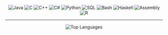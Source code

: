 <div align="center">

<!-- Título Programming Languages -->
<div align="center">

<p>
  <img alt="Java" src="https://img.shields.io/badge/Java-ED8B00?style=for-the-badge&logo=java&logoColor=white" />
  <img alt="C" src="https://img.shields.io/badge/C-00599C?style=for-the-badge&logo=c&logoColor=white" />
  <img alt="C++" src="https://img.shields.io/badge/C%2B%2B-%2300599C?style=for-the-badge&logo=cplusplus&logoColor=white" />
  <img alt="C#" src="https://img.shields.io/badge/C%23-239120?style=for-the-badge&logo=c-sharp&logoColor=white" />
  <img alt="Python" src="https://img.shields.io/badge/Python-3776AB?style=for-the-badge&logo=python&logoColor=white" />
  <img alt="SQL" src="https://img.shields.io/badge/SQL-4479A1?style=for-the-badge&logo=mysql&logoColor=white" />
  <img alt="Bash" src="https://img.shields.io/badge/Bash-%234EAA25?style=for-the-badge&logo=gnubash&logoColor=white" />
  <img alt="Haskell" src="https://img.shields.io/badge/Haskell-%235D4F85?style=for-the-badge&logo=haskell&logoColor=white" />
  <img alt="Assembly" src="https://img.shields.io/badge/Assembly-%230091BD?style=for-the-badge&logo=arm&logoColor=white" />
  <img alt="R" src="https://img.shields.io/badge/R-%23276DC3?style=for-the-badge&logo=r&logoColor=white" />
</p>

</div>

<hr>

<!-- Contenido principal -->
<div align="center">

<!-- Lenguajes más usados -->
<div align="center">
  <picture>
    <source media="(prefers-color-scheme: dark)" srcset="https://github-readme-stats.vercel.app/api/top-langs/?username=DRLKs&layout=compact&theme=dark&hide_border=true">
    <source media="(prefers-color-scheme: light)" srcset="https://github-readme-stats.vercel.app/api/top-langs/?username=DRLKs&layout=compact&theme=default&hide_border=true">
    <img alt="Top Languages" src="https://github-readme-stats.vercel.app/api/top-langs/?username=DRLKs&layout=compact&theme=default&hide_border=true">
  </picture>
</div>
